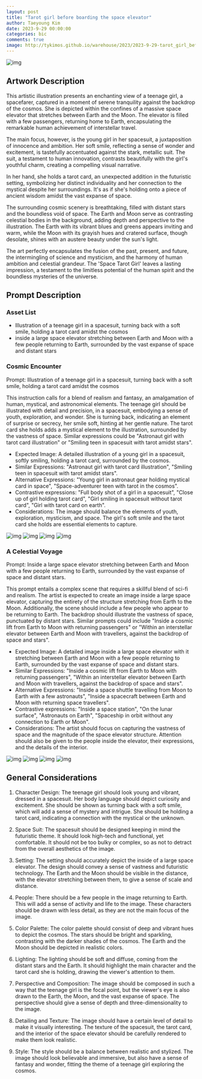 ```yaml
---
layout: post
title: "Tarot girl before boarding the space elevator"
author: Taeyoung Kim
date: 2023-9-29 00:00:00
categories: bic
comments: true
image: http://tykimos.github.io/warehouse/2023/2023-9-29-tarot_girl_before_boarding_the_space_elevator_title.jpeg
---
```


![img](http://tykimos.github.io/warehouse/2023/2023-9-29-tarot_girl_before_boarding_the_space_elevator_title.jpeg)

## Artwork Description
This artistic illustration presents an enchanting view of a teenage girl, a spacefarer, captured in a moment of serene tranquility against the backdrop of the cosmos. She is depicted within the confines of a massive space elevator that stretches between Earth and the Moon. The elevator is filled with a few passengers, returning home to Earth, encapsulating the remarkable human achievement of interstellar travel.

The main focus, however, is the young girl in her spacesuit, a juxtaposition of innocence and ambition. Her soft smile, reflecting a sense of wonder and excitement, is tastefully accentuated against the stark, metallic suit. The suit, a testament to human innovation, contrasts beautifully with the girl's youthful charm, creating a compelling visual narrative.

In her hand, she holds a tarot card, an unexpected addition in the futuristic setting, symbolizing her distinct individuality and her connection to the mystical despite her surroundings. It's as if she's holding onto a piece of ancient wisdom amidst the vast expanse of space.

The surrounding cosmic scenery is breathtaking, filled with distant stars and the boundless void of space. The Earth and Moon serve as contrasting celestial bodies in the background, adding depth and perspective to the illustration. The Earth with its vibrant blues and greens appears inviting and warm, while the Moon with its grayish hues and cratered surface, though desolate, shines with an austere beauty under the sun's light.

The art perfectly encapsulates the fusion of the past, present, and future, the intermingling of science and mysticism, and the harmony of human ambition and celestial grandeur. The 'Space Tarot Girl' leaves a lasting impression, a testament to the limitless potential of the human spirit and the boundless mysteries of the universe.
## Prompt Description
### Asset List
* Illustration of a teenage girl in a spacesuit, turning back with a soft smile, holding a tarot card amidst the cosmos
* inside a large space elevator stretching between Earth and Moon with a few people returning to Earth, surrounded by the vast expanse of space and distant stars


### Cosmic Encounter
Prompt: Illustration of a teenage girl in a spacesuit, turning back with a soft smile, holding a tarot card amidst the cosmos

This instruction calls for a blend of realism and fantasy, an amalgamation of human, mystical, and astronomical elements. The teenage girl should be illustrated with detail and precision, in a spacesuit, embodying a sense of youth, exploration, and wonder. She is turning back, indicating an element of surprise or secrecy, her smile soft, hinting at her gentle nature. The tarot card she holds adds a mystical element to the illustration, surrounded by the vastness of space. Similar expressions could be "Astronaut girl with tarot card illustration" or "Smiling teen in spacesuit with tarot amidst stars".

* Expected Image: A detailed illustration of a young girl in a spacesuit, softly smiling, holding a tarot card, surrounded by the cosmos.
* Similar Expressions: "Astronaut girl with tarot card illustration", "Smiling teen in spacesuit with tarot amidst stars".
* Alternative Expressions: "Young girl in astronaut gear holding mystical card in space", "Space-adventurer teen with tarot in the cosmos".
* Contrastive expressions: "Full body shot of a girl in a spacesuit", "Close up of girl holding tarot card", "Girl smiling in spacesuit without tarot card", "Girl with tarot card on earth".
* Considerations: The image should balance the elements of youth, exploration, mysticism, and space. The girl's soft smile and the tarot card she holds are essential elements to capture.



![img](http://tykimos.github.io/warehouse/2023/2023-9-29-tarot_girl_before_boarding_the_space_elevator_0_0.jpeg)
![img](http://tykimos.github.io/warehouse/2023/2023-9-29-tarot_girl_before_boarding_the_space_elevator_0_1.jpeg)
![img](http://tykimos.github.io/warehouse/2023/2023-9-29-tarot_girl_before_boarding_the_space_elevator_0_2.jpeg)
![img](http://tykimos.github.io/warehouse/2023/2023-9-29-tarot_girl_before_boarding_the_space_elevator_0_3.jpeg)


### A Celestial Voyage

Prompt: Inside a large space elevator stretching between Earth and Moon with a few people returning to Earth, surrounded by the vast expanse of space and distant stars.

This prompt entails a complex scene that requires a skillful blend of sci-fi and realism. The artist is expected to create an image inside a large space elevator, capturing the entirety of the structure stretching from Earth to the Moon. Additionally, the scene should include a few people who appear to be returning to Earth. The backdrop should illustrate the vastness of space, punctuated by distant stars. Similar prompts could include "Inside a cosmic lift from Earth to Moon with returning passengers" or "Within an interstellar elevator between Earth and Moon with travellers, against the backdrop of space and stars".

* Expected Image: A detailed image inside a large space elevator with it stretching between Earth and Moon with a few people returning to Earth, surrounded by the vast expanse of space and distant stars.
* Similar Expressions: "Inside a cosmic lift from Earth to Moon with returning passengers", "Within an interstellar elevator between Earth and Moon with travellers, against the backdrop of space and stars".
* Alternative Expressions: "Inside a space shuttle travelling from Moon to Earth with a few astronauts", "Inside a spacecraft between Earth and Moon with returning space travellers".
* Contrastive expressions: "Inside a space station", "On the lunar surface", "Astronauts on Earth", "Spaceship in orbit without any connection to Earth or Moon".
* Considerations: The artist should focus on capturing the vastness of space and the magnitude of the space elevator structure. Attention should also be given to the people inside the elevator, their expressions, and the details of the interior.



![img](http://tykimos.github.io/warehouse/2023/2023-9-29-tarot_girl_before_boarding_the_space_elevator_1_0.jpeg)
![img](http://tykimos.github.io/warehouse/2023/2023-9-29-tarot_girl_before_boarding_the_space_elevator_1_1.jpeg)
![img](http://tykimos.github.io/warehouse/2023/2023-9-29-tarot_girl_before_boarding_the_space_elevator_1_2.jpeg)
![img](http://tykimos.github.io/warehouse/2023/2023-9-29-tarot_girl_before_boarding_the_space_elevator_1_3.jpeg)



## General Considerations
1. Character Design: The teenage girl should look young and vibrant, dressed in a spacesuit. Her body language should depict curiosity and excitement. She should be shown as turning back with a soft smile, which will add a sense of mystery and intrigue. She should be holding a tarot card, indicating a connection with the mystical or the unknown. 

2. Space Suit: The spacesuit should be designed keeping in mind the futuristic theme. It should look high-tech and functional, yet comfortable. It should not be too bulky or complex, so as not to detract from the overall aesthetics of the image.

3. Setting: The setting should accurately depict the inside of a large space elevator. The design should convey a sense of vastness and futuristic technology. The Earth and the Moon should be visible in the distance, with the elevator stretching between them, to give a sense of scale and distance.

4. People: There should be a few people in the image returning to Earth. This will add a sense of activity and life to the image. These characters should be drawn with less detail, as they are not the main focus of the image.

5. Color Palette: The color palette should consist of deep and vibrant hues to depict the cosmos. The stars should be bright and sparkling, contrasting with the darker shades of the cosmos. The Earth and the Moon should be depicted in realistic colors.

6. Lighting: The lighting should be soft and diffuse, coming from the distant stars and the Earth. It should highlight the main character and the tarot card she is holding, drawing the viewer's attention to them.

7. Perspective and Composition: The image should be composed in such a way that the teenage girl is the focal point, but the viewer's eye is also drawn to the Earth, the Moon, and the vast expanse of space. The perspective should give a sense of depth and three-dimensionality to the image.

8. Detailing and Texture: The image should have a certain level of detail to make it visually interesting. The texture of the spacesuit, the tarot card, and the interior of the space elevator should be carefully rendered to make them look realistic. 

9. Style: The style should be a balance between realistic and stylized. The image should look believable and immersive, but also have a sense of fantasy and wonder, fitting the theme of a teenage girl exploring the cosmos.
